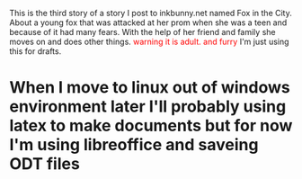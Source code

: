 This is the third story of a story I post to inkbunny.net named Fox in the City. About a young fox that was attacked at her prom when she was a teen and because of it had many fears. With the help of her friend and family she moves on and does other things. <span style="color:red">warning it is adult. and furry</span> I'm just using this for drafts.
<h1>When I move to linux out of windows environment later I'll probably using latex to make documents but for now I'm using libreoffice and saveing ODT files
